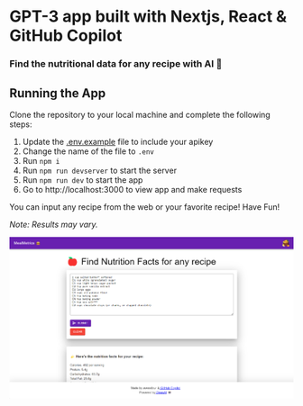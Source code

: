 # GPT-3 app built with Nextjs, React & GitHub Copilot

### Find the nutritional data for any recipe with AI 🤖

## Running the App

Clone the repository to your local machine and complete the following steps:

1. Update the [.env.example](/.env.example) file to include your apikey
2. Change the name of the file to `.env`
3. Run `npm i`
4. Run `npm run devserver` to start the server
5. Run `npm run dev` to start the app
6. Go to http://localhost:3000 to view app and make requests

You can input any recipe from the web or your favorite recipe! Have Fun!

*Note: Results may vary.*


<img width="1512" alt="mealmetrics-app" src="https://github.com/awoodbur/mealmetrics/blob/main/mealmetrics.png">
